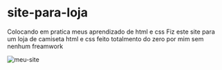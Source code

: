 # site-para-loja
Colocando em pratica meus aprendizado de html e css
Fiz este site para um loja de camiseta
html e css feito totalmento do zero por mim sem nenhum freamwork

<img src="https://cdn.discordapp.com/attachments/894936868515369023/951250916550541333/D__ProgramaC3A7ao_curso20javascript20fullstack20html20css20e20js_site20neat_site-para-loja_home.html_1.png" alt="meu-site">
